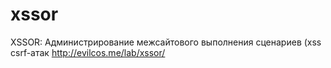 xssor
=====

XSSOR: Администрирование межсайтового выполнения сценариев (xss csrf-атак http://evilcos.me/lab/xssor/
